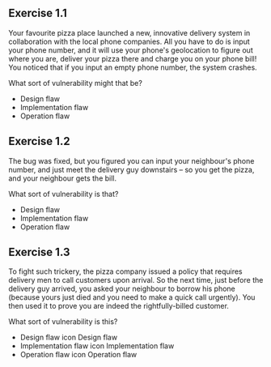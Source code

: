 ## Exercise 1.1

Your favourite pizza place launched a new, innovative delivery system in collaboration with the local phone companies. All you have to do is input your phone number, and it will use your phone's geolocation to figure out where you are, deliver your pizza there and charge you on your phone bill! You noticed that if you input an empty phone number, the system crashes.

What sort of vulnerability might that be?
- Design flaw
- Implementation flaw
- Operation flaw 



## Exercise 1.2

The bug was fixed, but you figured you can input your neighbour's phone number, and just meet the delivery guy downstairs – so you get the pizza, and your neighbour gets the bill.

What sort of vulnerability is that?
- Design flaw
- Implementation flaw
- Operation flaw 

## Exercise 1.3

To fight such trickery, the pizza company issued a policy that requires delivery men to call customers upon arrival. So the next time, just before the delivery guy arrived, you asked your neighbour to borrow his phone (because yours just died and you need to make a quick call urgently). You then used it to prove you are indeed the rightfully-billed customer.

What sort of vulnerability is this?
- Design flaw icon Design flaw
- Implementation flaw icon Implementation flaw
- Operation flaw icon Operation flaw 
